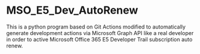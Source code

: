 # MSO_E5_Dev_AutoRenew
This is a python program based on Git Actions modified to automatically generate development actions via Microsoft Graph API like a real developer in order to active Microsoft Office 365 E5 Developer Trail subscription auto renew.
